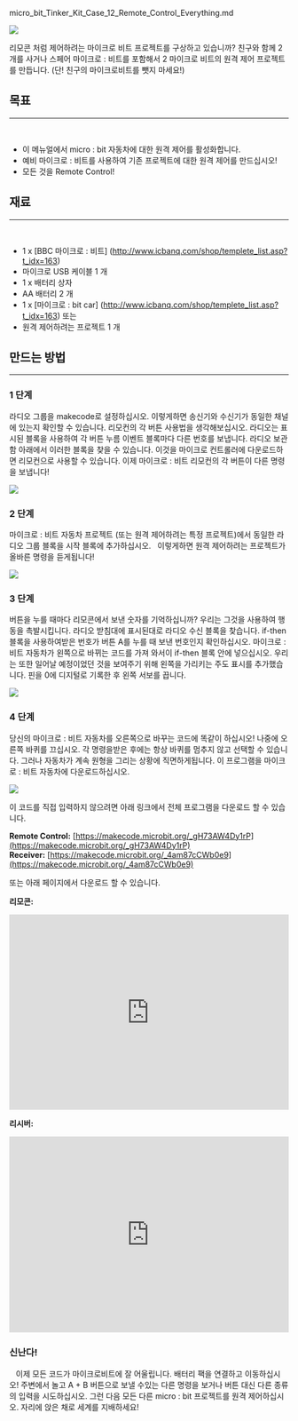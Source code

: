 micro_bit_Tinker_Kit_Case_12_Remote_Control_Everything.md

![](https://i.imgur.com/utimqzn.jpg)  

리모콘 처럼 제어하려는 마이크로 비트 프로젝트를 구상하고 있습니까?
친구와 함께 2개를 사거나 스페어 마이크로 : 비트를 포함해서 2 마이크로 비트의 원격 제어 프로젝트를 만듭니다. (단! 친구의 마이크로비트를 뺏지 마세요!)


## 목표
---
  
- 이 메뉴얼에서 micro : bit 자동차에 대한 원격 제어를 활성화합니다.
- 예비 마이크로 : 비트를 사용하여 기존 프로젝트에 대한 원격 제어를 만드십시오!
- 모든 것을 Remote Control!


## 재료
---
 
- 1 x [BBC 마이크로 : 비트] (http://www.icbanq.com/shop/templete_list.asp?t_idx=163)
- 마이크로 USB 케이블 1 개
- 1 x 배터리 상자
- AA 배터리 2 개
- 1 x [마이크로 : bit car] (http://www.icbanq.com/shop/templete_list.asp?t_idx=163)
또는
- 원격 제어하려는 프로젝트 1 개


## 만드는 방법
---

### 1 단계

라디오 그룹을 makecode로 설정하십시오. 이렇게하면 송신기와 수신기가 동일한 채널에 있는지 확인할 수 있습니다.
리모컨의 각 버튼 사용법을 생각해보십시오.
라디오는 표시된 블록을 사용하여 각 버튼 누름 이벤트 블록마다 다른 번호를 보냅니다.
라디오 보관함 아래에서 이러한 블록을 찾을 수 있습니다.
이것을 마이크로 컨트롤러에 다운로드하면 리모컨으로 사용할 수 있습니다.
이제 마이크로 : 비트 리모컨의 각 버튼이 다른 명령을 보냅니다!

![](https://i.imgur.com/7FMhilE.png)    


### 2 단계

마이크로 : 비트 자동차 프로젝트 (또는 원격 제어하려는 특정 프로젝트)에서 동일한 라디오 그룹 블록을 시작 블록에 추가하십시오.
 
이렇게하면 원격 제어하려는 프로젝트가 올바른 명령을 듣게됩니다!

![](https://i.imgur.com/2yEuF4F.png)    


### 3 단계

버튼을 누를 때마다 리모콘에서 보낸 숫자를 기억하십니까? 우리는 그것을 사용하여 행동을 촉발시킵니다.
라디오 받침대에 표시된대로 라디오 수신 블록을 찾습니다.
if-then 블록을 사용하여받은 번호가 버튼 A를 누를 때 보낸 번호인지 확인하십시오.
마이크로 : 비트 자동차가 왼쪽으로 바뀌는 코드를 가져 와서이 if-then 블록 안에 넣으십시오.
우리는 또한 일어날 예정이었던 것을 보여주기 위해 왼쪽을 가리키는 주도 표시를 추가했습니다.
핀을 0에 디지털로 기록한 후 왼쪽 서보를 끕니다.


![](https://i.imgur.com/c8EQV91.png)    


### 4 단계

당신의 마이크로 : 비트 자동차를 오른쪽으로 바꾸는 코드에 똑같이 하십시오!
나중에 오른쪽 바퀴를 끄십시오.
각 명령을받은 후에는 항상 바퀴를 멈추지 않고 선택할 수 있습니다. 그러나 자동차가 계속 원형을 그리는 상황에 직면하게됩니다.
이 프로그램을 마이크로 : 비트 자동차에 다운로드하십시오.

![](https://i.imgur.com/Z0xJGlt.png)    

이 코드를 직접 입력하지 않으려면 아래 링크에서 전체 프로그램을 다운로드 할 수 있습니다. 

**Remote Control:** [https://makecode.microbit.org/_gH73AW4Dy1rP](https://makecode.microbit.org/_gH73AW4Dy1rP)  
**Receiver:** [https://makecode.microbit.org/_4am87cCWb0e9](https://makecode.microbit.org/_4am87cCWb0e9)  

또는 아래 페이지에서 다운로드 할 수 있습니다.

**리모콘:**

<div style="position:relative;height:0;padding-bottom:70%;overflow:hidden;"><iframe style="position:absolute;top:0;left:0;width:100%;height:100%;" src="https://makecode.microbit.org/#pub:_TKE3rA7CqL2w" frameborder="0" sandbox="allow-popups allow-forms allow-scripts allow-same-origin"></iframe></div>    


**리시버:**    

<div style="position:relative;height:0;padding-bottom:70%;overflow:hidden;"><iframe style="position:absolute;top:0;left:0;width:100%;height:100%;" src="https://makecode.microbit.org/#pub:_4am87cCWb0e9" frameborder="0" sandbox="allow-popups allow-forms allow-scripts allow-same-origin"></iframe></div>    


### 신난다!
  
이제 모든 코드가 마이크로비트에 잘 어울립니다. 배터리 팩을 연결하고 이동하십시오! 주변에서 놀고 A + B 버튼으로 보낼 수있는 다른 명령을 보거나 버튼 대신 다른 종류의 입력을 시도하십시오. 그런 다음 모든 다른 micro : bit 프로젝트를 원격 제어하십시오. 자리에 앉은 채로 세계를 지배하세요!
